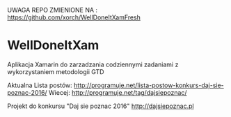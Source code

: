 UWAGA REPO ZMIENIONE NA : https://github.com/xorch/WellDoneItXamFresh 

# WellDoneItXam
Aplikacja Xamarin do zarzadzania codziennymi zadaniami z wykorzystaniem metodologii GTD

Aktualna Lista postów: http://programuje.net/lista-postow-konkurs-daj-sie-poznac-2016/
Wiecej: http://programuje.net/tag/dajsiepoznac/ 

Projekt do konkursu "Daj sie poznac 2016" http://dajsiepoznac.pl
